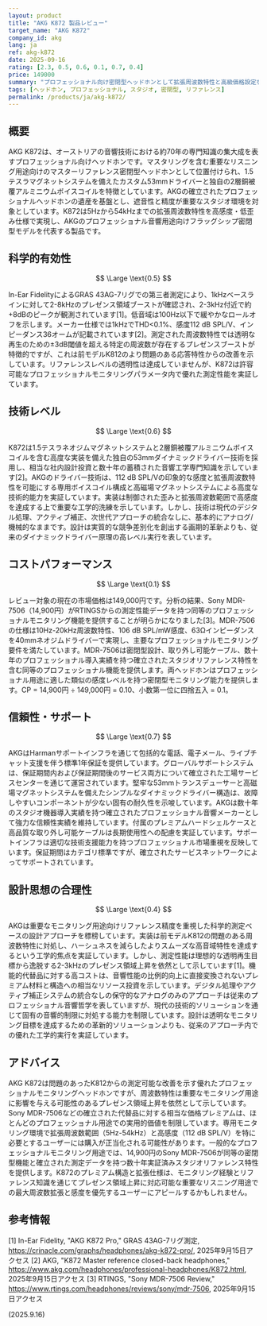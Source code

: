 ```yaml
---
layout: product
title: "AKG K872 製品レビュー"
target_name: "AKG K872"
company_id: akg
lang: ja
ref: akg-k872
date: 2025-09-16
rating: [2.3, 0.5, 0.6, 0.1, 0.7, 0.4]
price: 149000
summary: "プロフェッショナル向け密閉型ヘッドホンとして拡張周波数特性と高級価格設定を採用。リファレンス仕様は達成しているが、設計アプローチでは革新性に欠ける製品です。"
tags: [ヘッドホン, プロフェッショナル, スタジオ, 密閉型, リファレンス]
permalink: /products/ja/akg-k872/
---
```


## 概要

AKG K872は、オーストリアの音響技術における約70年の専門知識の集大成を表すプロフェッショナル向けヘッドホンです。マスタリングを含む重要なリスニング用途向けのマスターリファレンス密閉型ヘッドホンとして位置付けられ、1.5テスラマグネットシステムを備えたカスタム53mmドライバーと独自の2層銅被覆アルミニウムボイスコイルを特徴としています。AKGの確立されたプロフェッショナルヘッドホンの遺産を基盤とし、遮音性と精度が重要なスタジオ環境を対象としています。K872は5Hzから54kHzまでの拡張周波数特性を高感度・低歪み仕様で実現し、AKGのプロフェッショナル音響用途向けフラッグシップ密閉型モデルを代表する製品です。

## 科学的有効性

$$ \Large \text{0.5} $$

In-Ear FidelityによるGRAS 43AG-7リグでの第三者測定により、1kHzベースラインに対して2-8kHzのプレゼンス領域ブーストが確認され、2-3kHz付近で約+8dBのピークが観測されています[1]。低音域は100Hz以下で緩やかなロールオフを示します。メーカー仕様では1kHzでTHD<0.1%、感度112 dB SPL/V、インピーダンス36オームが記載されています[2]。測定された周波数特性では透明な再生のための±3dB閾値を超える特定の周波数が存在するプレゼンスブーストが特徴的ですが、これは前モデルK812のより問題のある応答特性からの改善を示しています。リファレンスレベルの透明性は達成していませんが、K872は許容可能なプロフェッショナルモニタリングパラメータ内で優れた測定性能を実証しています。

## 技術レベル

$$ \Large \text{0.6} $$

K872は1.5テスラネオジムマグネットシステムと2層銅被覆アルミニウムボイスコイルを含む高度な実装を備えた独自の53mmダイナミックドライバー技術を採用し、相当な社内設計投資と数十年の蓄積された音響工学専門知識を示しています[2]。AKGのドライバー技術は、112 dB SPL/Vの印象的な感度と拡張周波数特性を可能にする専用ボイスコイル構成と高磁場マグネットシステムによる高度な技術的能力を実証しています。実装は制御された歪みと拡張周波数範囲で高感度を達成する上で重要な工学的洗練を示しています。しかし、技術は現代のデジタル処理、アクティブ補正、次世代アプローチの統合なしに、基本的にアナログ/機械的なままです。設計は実質的な競争差別化を創出する画期的革新よりも、従来のダイナミックドライバー原理の高レベル実行を表しています。

## コストパフォーマンス

$$ \Large \text{0.1} $$

レビュー対象の現在の市場価格は149,000円です。分析の結果、Sony MDR-7506（14,900円）がRTINGSからの測定性能データを持つ同等のプロフェッショナルモニタリング機能を提供することが明らかになりました[3]。MDR-7506の仕様は10Hz-20kHz周波数特性、106 dB SPL/mW感度、63Ωインピーダンスを40mmネオジムドライバーで実現し、主要なプロフェッショナルモニタリング要件を満たしています。MDR-7506は密閉型設計、取り外し可能ケーブル、数十年のプロフェッショナル導入実績を持つ確立されたスタジオリファレンス特性を含む同等のプロフェッショナル機能を提供します。両ヘッドホンはプロフェッショナル用途に適した類似の感度レベルを持つ密閉型モニタリング能力を提供します。CP = 14,900円 ÷ 149,000円 = 0.10、小数第一位に四捨五入 = 0.1。

## 信頼性・サポート

$$ \Large \text{0.7} $$

AKGはHarmanサポートインフラを通じて包括的な電話、電子メール、ライブチャット支援を伴う標準1年保証を提供しています。グローバルサポートシステムは、保証期間内および保証期間後のサービス両方について確立された工場サービスセンターを通じて運営されています。堅牢な53mmトランスデューサーと高磁場マグネットシステムを備えたシンプルなダイナミックドライバー構造は、故障しやすいコンポーネントが少ない固有の耐久性を示唆しています。AKGは数十年のスタジオ機器導入実績を持つ確立されたプロフェッショナル音響メーカーとして強力な信頼性実績を維持しています。付属のプレミアムハードシェルケースと高品質な取り外し可能ケーブルは長期使用性への配慮を実証しています。サポートインフラは適切な技術支援能力を持つプロフェッショナル市場重視を反映しています。保証期間はカテゴリ標準ですが、確立されたサービスネットワークによってサポートされています。

## 設計思想の合理性

$$ \Large \text{0.4} $$

AKGは重要なモニタリング用途向けリファレンス精度を重視した科学的測定ベースの設計アプローチを標榜しています。実装は前モデルK812の問題のある周波数特性に対処し、ハーシュネスを減らしたよりスムーズな高音域特性を達成するという工学的焦点を実証しています。しかし、測定性能は理想的な透明再生目標から逸脱する2-3kHzのプレゼンス領域上昇を依然として示しています[1]。機能的代替品に対する高コストは、音響性能の比例的向上に直接変換されないプレミアム材料と構造への相当なリソース投資を示しています。デジタル処理やアクティブ補正システムの統合なしの保守的なアナログのみのアプローチは従来のプロフェッショナル音響哲学を表していますが、現代の技術的ソリューションを通じて固有の音響的制限に対処する能力を制限しています。設計は透明なモニタリング目標を達成するための革新的ソリューションよりも、従来のアプローチ内での優れた工学的実行を実証しています。

## アドバイス

AKG K872は問題のあったK812からの測定可能な改善を示す優れたプロフェッショナルモニタリングヘッドホンですが、周波数特性は重要なモニタリング用途に影響を与える可能性のあるプレゼンス領域上昇を依然として示しています。Sony MDR-7506などの確立された代替品に対する相当な価格プレミアムは、ほとんどのプロフェッショナル用途での実用的価値を制限しています。専用モニタリング環境で拡張周波数範囲（5Hz-54kHz）と高感度（112 dB SPL/V）を特に必要とするユーザーには購入が正当化される可能性があります。一般的なプロフェッショナルモニタリング用途では、14,900円のSony MDR-7506が同等の密閉型機能と確立された測定データを持つ数十年実証済みスタジオリファレンス特性を提供します。K872のプレミアム構造と拡張仕様は、モニタリング経験とリファレンス知識を通じてプレゼンス領域上昇に対応可能な重要なリスニング用途での最大周波数拡張と感度を優先するユーザーにアピールするかもしれません。

## 参考情報

[1] In-Ear Fidelity, "AKG K872 Pro," GRAS 43AG-7リグ測定, https://crinacle.com/graphs/headphones/akg-k872-pro/, 2025年9月15日アクセス
[2] AKG, "K872 Master reference closed-back headphones," https://www.akg.com/headphones/professional-headphones/K872.html, 2025年9月15日アクセス
[3] RTINGS, "Sony MDR-7506 Review," https://www.rtings.com/headphones/reviews/sony/mdr-7506, 2025年9月15日アクセス

(2025.9.16)